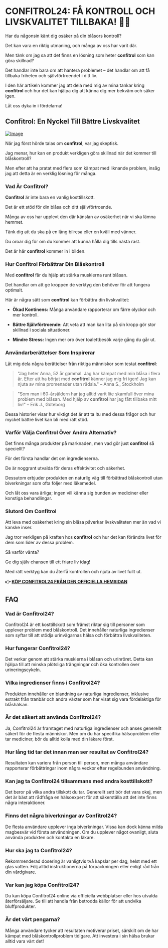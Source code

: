 # CONFITROL24: FÅ KONTROLL OCH LIVSKVALITET TILLBAKA! 💪✨

Har du någonsin känt dig osäker på din blåsors kontroll? 

Det kan vara en riktig utmaning, och många av oss har varit där. 

Men tänk om jag sa att det finns en lösning som heter **confitrol** som kan göra skillnad? 

Det handlar inte bara om att hantera problemet – det handlar om att få tillbaka friheten och självförtroendet i ditt liv.

I den här artikeln kommer jag att dela med mig av mina tankar kring **confitrol** och hur det kan hjälpa dig att känna dig mer bekväm och säker igen. 

Låt oss dyka in i fördelarna!

## Confitrol: En Nyckel Till Bättre Livskvalitet

[![Image](https://www2.sellhealth.com/233/confitrol24-5-1.jpg)](https://gchaffi.com/uO1SHcQT)

När jag först hörde talas om **confitrol**, var jag skeptisk. 

Jag menar, hur kan en produkt verkligen göra skillnad när det kommer till blåskontroll? 

Men efter att ha pratat med flera som kämpat med liknande problem, insåg jag att detta är en verklig lösning för många.

### Vad Är Confitrol?

**Confitrol** är inte bara en vanlig kosttillskott. 

Det är ett stöd för din blåsa och ditt självförtroende.

Många av oss har upplevt den där känslan av osäkerhet när vi ska lämna hemmet. 

Tänk dig att du ska på en lång bilresa eller en kväll med vänner. 

Du oroar dig för om du kommer att kunna hålla dig tills nästa rast.

Det är här **confitrol** kommer in i bilden.

### Hur Confitrol Förbättrar Din Blåskontroll

Med **confitrol** får du hjälp att stärka musklerna runt blåsan. 

Det handlar om att ge kroppen de verktyg den behöver för att fungera optimalt.

Här är några sätt som **confitrol** kan förbättra din livskvalitet:

- **Ökad Kontinens:** Många användare rapporterar om färre olyckor och mer kontroll.
  
- **Bättre Självförtroende:** Att veta att man kan lita på sin kropp gör stor skillnad i sociala situationer.
  
- **Mindre Stress:** Ingen mer oro över toalettbesök varje gång du går ut.

### Användarberättelser Som Inspirerar

Låt mig dela några berättelser från riktiga människor som testat **confitrol**:

> "Jag heter Anna, 52 år gammal. Jag har kämpat med min blåsa i flera år. Efter att ha börjat med **confitrol** känner jag mig fri igen! Jag kan njuta av mina promenader utan rädsla." – Anna S., Stockholm

> "Som man i 60-årsåldern har jag alltid varit lite skamfull över mina problem med blåsan. Med hjälp av **confitrol** har jag fått tillbaka mitt liv!" – Erik J., Göteborg

Dessa historier visar hur viktigt det är att ta itu med dessa frågor och hur mycket bättre livet kan bli med rätt stöd.

### Varför Välja Confitrol Över Andra Alternativ?

Det finns många produkter på marknaden, men vad gör just **confitrol** så speciellt?

För det första handlar det om ingredienserna. 

De är noggrant utvalda för deras effektivitet och säkerhet.

Dessutom erbjuder produkten en naturlig väg till förbättrad blåskontroll utan biverkningar som ofta följer med läkemedel.

Och låt oss vara ärliga; ingen vill känna sig bunden av mediciner eller konstiga behandlingar.

### Slutord Om Confitrol

Att leva med osäkerhet kring sin blåsa påverkar livskvaliteten mer än vad vi kanske inser. 

Jag tror verkligen på kraften hos **confitrol** och hur det kan förändra livet för dem som lider av dessa problem.

Så varför vänta? 

Ge dig själv chansen till ett friare liv idag!

Med rätt verktyg kan du återfå kontrollen och njuta av livet fullt ut.



**👉 [KÖP CONFITROL24 FRÅN DEN OFFICIELLA HEMSIDAN](https://gchaffi.com/uO1SHcQT)**

## FAQ

### Vad är Confitrol24?
Confitrol24 är ett kosttillskott som främst riktar sig till personer som upplever problem med blåskontroll. Det innehåller naturliga ingredienser som syftar till att stödja urinvägarnas hälsa och förbättra livskvaliteten.

### Hur fungerar Confitrol24?
Det verkar genom att stärka musklerna i blåsan och urinröret. Detta kan hjälpa till att minska plötsliga trängningar och öka kontrollen över urineringscykeln.

### Vilka ingredienser finns i Confitrol24?
Produkten innehåller en blandning av naturliga ingredienser, inklusive extrakt från tranbär och andra växter som har visat sig vara fördelaktiga för blåshälsan.

### Är det säkert att använda Confitrol24?
Ja, Confitrol24 är framtaget med naturliga ingredienser och anses generellt säkert för de flesta människor. Men om du har specifika hälsoproblem eller tar mediciner, bör du alltid kolla med din läkare först.

### Hur lång tid tar det innan man ser resultat av Confitrol24?
Resultaten kan variera från person till person, men många användare rapporterar förbättringar inom några veckor efter regelbunden användning.

### Kan jag ta Confitrol24 tillsammans med andra kosttillskott?
Det beror på vilka andra tillskott du tar. Generellt sett bör det vara okej, men det är bäst att rådfråga en hälsoexpert för att säkerställa att det inte finns några interaktioner.

### Finns det några biverkningar av Confitrol24?
De flesta användare upplever inga biverkningar. Vissa kan dock känna milda magbesvär vid första användningen. Om du upplever något ovanligt, sluta använda produkten och kontakta en läkare.

### Hur ska jag ta Confitrol24?
Rekommenderad dosering är vanligtvis två kapslar per dag, helst med ett glas vatten. Följ alltid instruktionerna på förpackningen eller enligt råd från din vårdgivare.

### Var kan jag köpa Confitrol24?
Du kan köpa Confitrol24 online via officiella webbplatser eller hos utvalda återförsäljare. Se till att handla från betrodda källor för att undvika bluffprodukter.

### Är det värt pengarna? 
Många användare tycker att resultaten motiverar priset, särskilt om de har kämpat med blåskontrollproblem tidigare. Att investera i sin hälsa brukar alltid vara värt det!